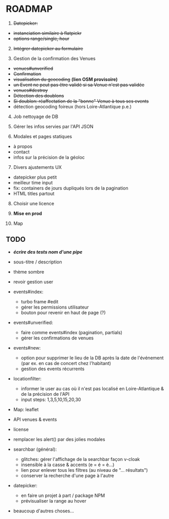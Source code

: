 # ROADMAP

1. ~~Datepicker:~~
  - ~~instanciation similaire à flatpickr~~
  - ~~options range/single, hour~~

2. ~~Intégrer datepicker au formulaire~~

3. Gestion de la confirmation des Venues
  - ~~venues#unverified~~
  - ~~Confirmation~~
  - ~~visualisation du geocoding~~ **(lien OSM provisoire)**
  - ~~un Event ne peut pas être validé si sa Venue n'est pas validée~~
  - ~~venues#destroy~~
  - ~~Détection des doublons~~
  - ~~Si doublon: réaffectation de la "bonne" Venue à tous ses events~~
  - détection geocoding foireux (hors Loire-Atlantique p.e.)

4. Job nettoyage de DB

5. Gérer les infos servies par l'API JSON

6. Modales et pages statiques
  - à propos
  - contact
  - infos sur la précision de la géoloc

7. Divers ajustements UX
  - datepicker plus petit
  - meilleur time input
  - fix: containers de jours dupliqués lors de la pagination
  - HTML titles partout

8. Choisir une licence

9. **Mise en prod**

10. Map

## TODO

- ***écrire des tests nom d'une pipe***

- sous-titre / description

- thème sombre

- revoir gestion user

- events#index:
  - turbo frame \#edit
  - gérer les permissions utilisateur
  - bouton pour revenir en haut de page (?)

- events#unverified:
  - faire comme events#index (pagination, partials)
  - gérer les confirmations de venues

- events#new:
  - option pour supprimer le lieu de la DB après la date de l'événement (par ex. en cas de concert chez l'habitant)
  - gestion des events récurrents

- locationfilter:
  - informer le user au cas où il n'est pas localisé en Loire-Atlantique & de la précision de l'API
  - input steps: 1,3,5,10,15,20,30

- Map: leaflet

- API venues & events

- license

- remplacer les alert() par des jolies modales

- searchbar (général):
  - glitches: gérer l'affichage de la searchbar façon v-cloak
  - insensible à la casse & accents (e = é = è...)
  - lien pour enlever tous les filtres (au niveau de "... résultats")
  - conserver la recherche d'une page à l'autre

- datepicker:
  - en faire un projet à part / package NPM
  - prévisualiser la range au hover

- beaucoup d'autres choses...
